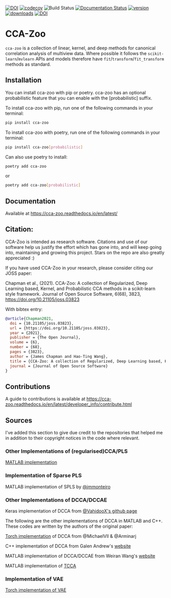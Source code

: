 [![DOI](https://zenodo.org/badge/DOI/10.5281/zenodo.5748062.svg)](https://doi.org/10.5281/zenodo.4382739)
[![codecov](https://codecov.io/gh/jameschapman19/cca_zoo/branch/main/graph/badge.svg?token=JHG9VUB0L8)](https://codecov.io/gh/jameschapman19/cca_zoo)
![Build Status](https://github.com/jameschapman19/cca_zoo/actions/workflows/python-package.yml/badge.svg)
[![Documentation Status](https://readthedocs.org/projects/cca-zoo/badge/?version=latest)](https://cca-zoo.readthedocs.io/en/latest/?badge=latest)
[![version](https://img.shields.io/pypi/v/cca-zoo)](https://pypi.org/project/cca-zoo/)
[![downloads](https://img.shields.io/pypi/dm/cca-zoo)](https://pypi.org/project/cca-zoo/)
[![DOI](https://joss.theoj.org/papers/10.21105/joss.03823/status.svg)](https://doi.org/10.21105/joss.03823)

# CCA-Zoo

`cca-zoo` is a collection of linear, kernel, and deep methods for canonical correlation analysis of multiview data.
Where possible it follows the `scikit-learn`/`mvlearn` APIs and models therefore have `fit`/`transform`/`fit_transform`
methods as standard.

## Installation

You can install cca-zoo with pip or poetry. cca-zoo has an optional probabilistic feature that you can enable with the [probabilistic] suffix.

To install cca-zoo with pip, run one of the following commands in your terminal:

```bash
pip install cca-zoo
```

To install cca-zoo with poetry, run one of the following commands in your terminal:

```bash
pip install cca-zoo[probabilistic]
```

Can also use poetry to install:

```bash
poetry add cca-zoo
```

or

```bash
poetry add cca-zoo[probabilistic]
```



## Documentation

Available at https://cca-zoo.readthedocs.io/en/latest/

## Citation:

CCA-Zoo is intended as research software. Citations and use of our software help us justify the effort which has gone
into, and will keep going into, maintaining and growing this project. Stars on the repo are also greatly appreciated :)

If you have used CCA-Zoo in your research, please consider citing our JOSS paper:

Chapman et al., (2021). CCA-Zoo: A collection of Regularized, Deep Learning based, Kernel, and Probabilistic CCA methods
in a scikit-learn style framework. Journal of Open Source Software, 6(68), 3823, https://doi.org/10.21105/joss.03823

With bibtex entry:

```bibtex
@article{Chapman2021,
  doi = {10.21105/joss.03823},
  url = {https://doi.org/10.21105/joss.03823},
  year = {2021},
  publisher = {The Open Journal},
  volume = {6},
  number = {68},
  pages = {3823},
  author = {James Chapman and Hao-Ting Wang},
  title = {CCA-Zoo: A collection of Regularized, Deep Learning based, Kernel, and Probabilistic CCA methods in a scikit-learn style framework},
  journal = {Journal of Open Source Software}
}
```

## Contributions

A guide to contributions is available at https://cca-zoo.readthedocs.io/en/latest/developer_info/contribute.html

## Sources

I've added this section to give due credit to the repositories that helped me in addition to their copyright notices in
the code where relevant.

### Other Implementations of (regularised)CCA/PLS

[MATLAB implementation](https://github.com/anaston/PLS_CCA_framework)

### Implementation of Sparse PLS

MATLAB implementation of SPLS by [@jmmonteiro](https://github.com/jmmonteiro/spls)

### Other Implementations of DCCA/DCCAE

Keras implementation of DCCA from [@VahidooX's github page](https://github.com/VahidooX)

The following are the other implementations of DCCA in MATLAB and C++. These codes are written by the authors of the
original paper:

[Torch implementation](https://github.com/Michaelvll/DeepCCA) of DCCA from @MichaelVll & @Arminarj

C++ implementation of DCCA from Galen Andrew's [website](https://homes.cs.washington.edu/~galen/)

MATLAB implementation of DCCA/DCCAE from Weiran Wang's [website](http://ttic.uchicago.edu/~wwang5/dccae.html)

MATLAB implementation of [TCCA](https://github.com/rciszek/mdr_tcca)

### Implementation of VAE

[Torch implementation of VAE](https://github.com/pytorch/examples/tree/master/vae)
